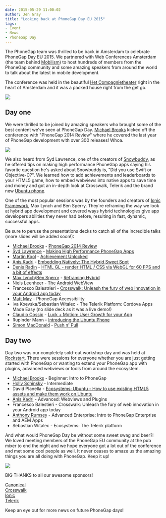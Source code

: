 ```yaml
---
date: 2015-05-29 11:00:02
author: Jen Gray
title: "Looking back at PhoneGap Day EU 2015"
tags:
- Event
- News
- PhoneGap Day
---
```


The PhoneGap team was thrilled to be back in Amsterdam to celebrate PhoneGap Day EU 2015. We partnered with Web Conferences Amsterdam (the team behind [Mobilism](http://mobilism.nl/2015)) to host hundreds of members from the PhoneGap community and some amazing speakers from around the world to talk about the latest in mobile development. 

The conference was held in the beautiful [Het Compagnietheater](http://www.compagnietheater.nl/compagnietheater.html) right in the heart of Amsterdam and it was a packed house right from the get go. 

![](/blog/uploads/2015-05/pgday-eu-registration.jpeg)

## Day one ##

We were thrilled to be joined by amazing speakers who brought some of the best content we've seen at PhoneGap Day. [Michael Brooks](https://twitter.com/mwbrooks) kicked off the conference with "PhoneGap 2014 Review" where he covered the last year of PhoneGap development with over 300 releases! Whoa. 

![](/blog/uploads/2015-05/pgday-eu-phonegap-2014-review.jpeg)

We also heard from Syd Lawrence, one of the creators of [Snowbuddy](http://snowbuddyhq.com/), as he offered tips on making high performance PhoneGap apps saying his favorite question he's asked about Snowbuddy is, "Did you use Swift or Objective-C?". We learned how to add achievements and leaderboards to your HTML5 game, how to embed webviews into native apps to save time and money and got an in-depth look at Crosswalk, Telerik and the brand new [Ubuntu phone](http://phonegap.com/blog/2015/05/11/phonegap-day-eu-2015-sponsors/).

One of the most popular sessions was by the founders and creators of [Ionic Framework](http://ionicframework.com/), Max Lynch and Ben Sperry. They're reframing the way we look at hybrid app development and covered ways hybrid technologies give app developers abilities they never had before, resulting in fast, dynamic, successful apps.

Be sure to peruse the presentations decks to catch all of the incredible talks (more slides will be added soon!):

- [Michael Brooks](https://twitter.com/mwbrooks) - [PhoneGap 2014 Review](http://www.slideshare.net/mwbrooks/phonegap-daymwbrooks)
- [Syd Lawrence](https://twitter.com/sydlawrence) - [Making High Performance PhoneGap Apps](http://www.slideshare.net/sydlawrence/high-performance-phonegap-apps)
- [Martin Kool](https://twitter.com/mrtnkl) - [Achievement Unlocked](https://docs.google.com/presentation/d/1dKUvDuPFhj0DnoNAB55wE9923itmHKf0FAGFptMf6FQ/pub?start=false&loop=false&delayms=3000&slide=id.p)
- [Anis Kadri](https://twitter.com/aniskadri) - [Embedding Natively: The Hybrid Sweet Spot](https://docs.google.com/presentation/d/1k9G05Q0Z4y2mgoJsH019Zh1GMZy8tEWk0zvHyxskKYo/edit#slide=id.p)
- [Denis Radin](https://twitter.com/PixelsCommander) - [HTML GL - render HTML / CSS via WebGL for 60 FPS and a bit of effects](http://www.slideshare.net/DenisRadin/html-gl-2)
- [Max Lynch](https://twitter.com/maxlynch)/[Ben Sperry](https://twitter.com/benjsperry) - [Reframing Hybrid](http://www.slideshare.net/BenSperry/reframing-hybrid-48859060)
- Niels Leenheer - [The Android WebView](https://speakerdeck.com/nielsleenheer/the-android-webview-at-phonegap-day)
- Francesco Balestrieri - [Crosswalk: Unleash the fury of web innovation in your Android app today](https://www.dropbox.com/s/cqfztflztw4p49c/Crosswalk%20Phonegap%20Day%20EU.pdf?dl=0)
- [Matt May](https://twitter.com/mattmay) - PhoneGap Accessibility
- Iva Koevska/Sebastian Witalec - The Telerik Platform: Cordova Apps Made Easy (no slide deck as it was a live demo!)
- [Claudio Cossio](https://twitter.com/ccossio) - [Luck + Motion: User Growth for your App](http://www.slideshare.net/ccossio/phone-gap-day-europe-2015)
- Rupinder Mann - [Introducing the Ubuntu Phone](https://docs.google.com/presentation/d/1_Ofn0XndfTpfJ6WzsaqZftIOqxP5ni6ptmmN4W2BwCU/edit#slide=id.g2bd72ddee_2_2)
- [Simon MacDonald](https://twitter.com/macdonst) - [Push n' Pull](http://slides.com/simonmacdonald/deck#/)

## Day two ##

Day two was our completely sold-out workshop day and was held at [Rockstart](http://www.rockstart.com/spaces/events-space/). There were sessions for everyone whether you are just getting started with PhoneGap or wanting to extend your PhoneGap app with plugins, advanced webviews or tools from around the ecosystem.

- [Michael Brooks](https://twitter.com/mwbrooks) - Beginner: Intro to PhoneGap
- [Holly Schinsky](https://twitter.com/devgirlFL) - Intermediate
- David Planella - [Ecosystems: Ubuntu - How to use existing HTML5 assets and make them work on Ubuntu](https://docs.google.com/presentation/d/1vI6VHtsKkMmso0srAeIgANRzQpTT8gl_nOUrx67AvRA/edit#slide=id.p)
- [Anis Kadri](https://twitter.com/aniskadri) - Advanced: Webviews and Plugins
- Francesco Balestieri - Crosswalk: Unleash the fury of web innovation in your Android app today
- [Anthony Rumsey](https://twitter.com/planetrumsey) - Advanced Enterprise: Intro to PhoneGap Enterprise and AEM Apps
- Sebastian Witalec - Ecosystems: The Telerik platform

And what would PhoneGap Day be without some sweet swag and beer?! 
We loved meeting members of the PhoneGap EU community at the pub mixer to end the night and we hope everyone got a lot out of the conference and met some cool people as well. It never ceases to amaze us the amazing things you are all doing with PhoneGap. Keep it up!

![](/blog/uploads/2015-05/pgday-eu-shirts.jpeg)

BIG THANKS to all our awesome sponsors! 

[Canonical](http://www.canonical.com/)  
[Crosswalk](https://crosswalk-project.org/)  
[Ionic](http://ionicframework.com/)  
[Telerik](http://www.telerik.com/)     

Keep an eye out for more news on future PhoneGap days!
